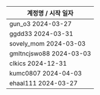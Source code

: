 | 계정명 / 시작 일자|
|--------|
| gun_o3 2024-03-27 |
| ggdd33 2024-03-31 |
| sovely_mom 2024-03-03 |
| gmltncjswo88 2024-03-03 |
| clkics 2024-12-31 |
| kumc0807 2024-04-03 |
| ehaal111 2024-03-27 |
